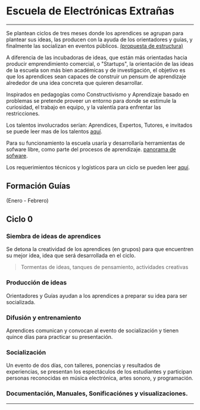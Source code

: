 
# Escuela de Electrónicas Extrañas


----
Se plantean ciclos de tres meses donde los aprendices se agrupan para plantear
sus ideas, las producen con la ayuda de los  orientadores y guías, y finalmente
las socializan en eventos públicos. [(propuesta de estructura)](estructura.md)

A diferencia de las incubadoras de ideas, que están más orientadas hacia producir emprendimiento comercial, o "Startups", la orientación de las ideas de la escuela son más bien académicas y de investigación, el objetivo es que los aprendices sean capaces de construir un pensum de aprendizaje alrededor de una idea concreta que quieren desarrollar.

Inspirados en pedagogías como Constructivismo y Aprendizaje basado en problemas se pretende proveer un entorno para donde se estimule la curiosidad, el trabajo en equipo, y la valentía para enfrentar las restricciones.

Los talentos involucrados serían: Aprendices, Expertos, Tutores, e invitados se puede leer mas de los talentos [aquí](talentos.md).

Para su funcionamiento la escuela usaría y desarrollaría herramientas de sofware libre, como parte del procesos de aprendizaje. [panorama de sofware](software.md).

Los requerimientos técnicos y logísticos para un ciclo se pueden leer [aquí](requerimientos.md).



## Formación Guías
(Enero - Febrero)

## Ciclo 0

### Siembra de ideas de aprendices

Se detona la creatividad de los aprendices (en grupos) para que encuentren
su mejor idea, idea que será desarrollada en el ciclo.
>Tormentas de ideas, tanques de pensamiento, actividades creativas


### Producción de ideas

Orientadores y Guías ayudan a los aprendices a preparar su idea para ser socializada.


### Difusión y entrenamiento

Aprendices comunican y convocan al evento de socialización y tienen quince días para
practicar su presentación.


### Socialización

Un evento de dos días, con talleres, ponencias y resultados de experiencias,
se presentan los espectáculos de los estudiantes y participan personas reconocidas
en música electrónica, artes sonoro, y programación.


### Documentación, Manuales, Sonificaciónes y visualizaciones.



--------------


